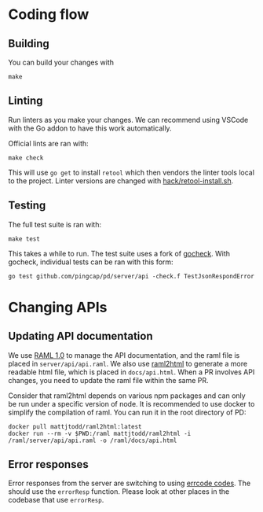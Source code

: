 # Coding flow

## Building

You can build your changes with

    make

## Linting

Run linters as you make your changes.
We can recommend using VSCode with the Go addon to have this work automatically.

Official lints are ran with:

    make check

This will use `go get` to install `retool` which then vendors the linter tools local to the project.
Linter versions are changed with [hack/retool-install.sh](../hack/retool-install.sh).

## Testing

The full test suite is ran with:

    make test

This takes a while to run. The test suite uses a fork of [gocheck](http://labix.org/gocheck). With gocheck, individual tests can be ran with this form:

    go test github.com/pingcap/pd/server/api -check.f TestJsonRespondError

# Changing APIs

## Updating API documentation

We use [RAML 1.0](https://github.com/raml-org/raml-spec/blob/master/versions/raml-10/raml-10.md) to manage the API documentation, and the raml file is placed in `server/api/api.raml`. We also use [raml2html](https://github.com/raml2html/raml2html) to generate a more readable html file, which is placed in `docs/api.html`. When a PR involves API changes, you need to update the raml file within the same PR.

Consider that raml2html depends on various npm packages and can only be run under a specific version of node. It is recommended to use docker to simplify the compilation of raml. You can run it in the root directory of PD:

    docker pull mattjtodd/raml2html:latest
    docker run --rm -v $PWD:/raml mattjtodd/raml2html -i /raml/server/api/api.raml -o /raml/docs/api.html


## Error responses

Error responses from the server are switching to using [errcode codes](https://github.com/pingcap/errcode).
The should use the `errorResp` function. Please look at other places in the codebase that use `errorResp`.
